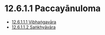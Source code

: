 

# 12.6.1.1 Paccayānuloma

* [12.6.1.1.1 Vibhaṅgavāra](12.6.1.1/12.6.1.1.1.md)
* [12.6.1.1.2 Saṅkhyāvāra](12.6.1.1/12.6.1.1.2.md)



